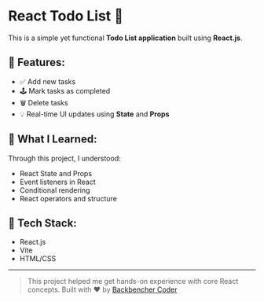 # React Todo List 📝

This is a simple yet functional **Todo List application** built using **React.js**.

## 🚀 Features:
- ✅ Add new tasks
- 🕹️ Mark tasks as completed
- 🗑️ Delete tasks
- 💡 Real-time UI updates using **State** and **Props**

## 🧠 What I Learned:
Through this project, I understood:
- React State and Props
- Event listeners in React
- Conditional rendering
- React operators and structure

## 📁 Tech Stack:
- React.js
- Vite
- HTML/CSS

---

> This project helped me get hands-on experience with core React concepts. Built with ❤️ by [Backbencher Coder](https://github.com/Devanggupta1508)
